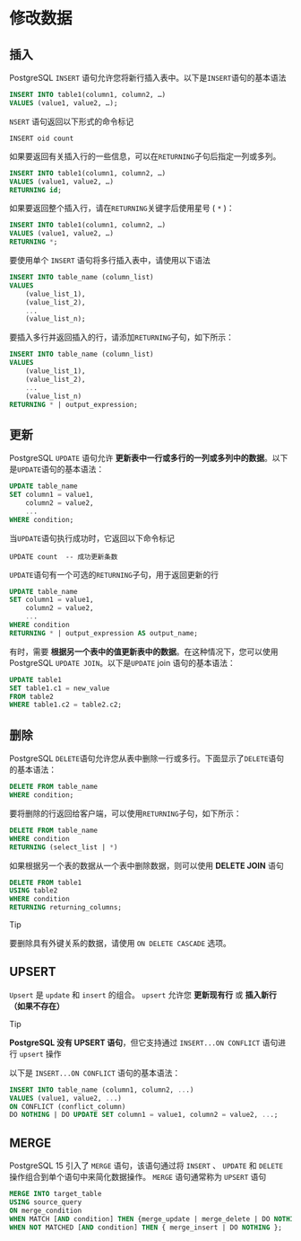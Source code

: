 # 修改数据

## 插入

PostgreSQL `INSERT` 语句允许您将新行插入表中。以下是`INSERT`语句的基本语法

```sql
INSERT INTO table1(column1, column2, …)
VALUES (value1, value2, …);
```

`NSERT` 语句返回以下形式的命令标记

```
INSERT oid count
```

如果要返回有关插入行的一些信息，可以在`RETURNING`子句后指定一列或多列。

```sql
INSERT INTO table1(column1, column2, …)
VALUES (value1, value2, …)
RETURNING id;
```

如果要返回整个插入行，请在`RETURNING`关键字后使用星号 ( `*` )：

```sql
INSERT INTO table1(column1, column2, …)
VALUES (value1, value2, …)
RETURNING *;
```

要使用单个 `INSERT` 语句将多行插入表中，请使用以下语法

```sql
INSERT INTO table_name (column_list)
VALUES
    (value_list_1),
    (value_list_2),
    ...
    (value_list_n);
```

要插入多行并返回插入的行，请添加`RETURNING`子句，如下所示：

```sql
INSERT INTO table_name (column_list)
VALUES
    (value_list_1),
    (value_list_2),
    ...
    (value_list_n)
RETURNING * | output_expression;
```

## 更新

PostgreSQL `UPDATE` 语句允许 **更新表中一行或多行的一列或多列中的数据**。以下是`UPDATE`语句的基本语法：

```sql
UPDATE table_name
SET column1 = value1,
    column2 = value2,
    ...
WHERE condition;
```

当`UPDATE`语句执行成功时，它返回以下命令标记

```
UPDATE count  -- 成功更新条数
```

`UPDATE`语句有一个可选的`RETURNING`子句，用于返回更新的行

```sql
UPDATE table_name
SET column1 = value1,
    column2 = value2,
    ...
WHERE condition
RETURNING * | output_expression AS output_name;
```

有时，需要 **根据另一个表中的值更新表中的数据**。在这种情况下，您可以使用 PostgreSQL `UPDATE JOIN`。以下是`UPDATE` join 语句的基本语法：

```sql
UPDATE table1
SET table1.c1 = new_value
FROM table2
WHERE table1.c2 = table2.c2;
```

## 删除

PostgreSQL `DELETE`语句允许您从表中删除一行或多行。下面显示了`DELETE`语句的基本语法：

```sql
DELETE FROM table_name
WHERE condition;
```

要将删除的行返回给客户端，可以使用`RETURNING`子句，如下所示：

```sql
DELETE FROM table_name
WHERE condition
RETURNING (select_list | *)
```

如果根据另一个表的数据从一个表中删除数据，则可以使用 **DELETE JOIN** 语句

```sql
DELETE FROM table1
USING table2
WHERE condition
RETURNING returning_columns;
```

> [!tip]
> 
> 要删除具有外键关系的数据，请使用 `ON DELETE CASCADE` 选项。


## UPSERT

`Upsert` 是 `update` 和 `insert` 的组合。 `upsert` 允许您 **更新现有行** 或 **插入新行（如果不存在）**

> [!tip] 
> **PostgreSQL 没有 UPSERT 语句**，但它支持通过 `INSERT...ON CONFLICT` 语句进行 `upsert` 操作

以下是 `INSERT...ON CONFLICT` 语句的基本语法：

```SQL
INSERT INTO table_name (column1, column2, ...)
VALUES (value1, value2, ...)
ON CONFLICT (conflict_column)
DO NOTHING | DO UPDATE SET column1 = value1, column2 = value2, ...;
```

## MERGE

PostgreSQL 15 引入了 `MERGE` 语句，该语句通过将 `INSERT` 、 `UPDATE` 和 `DELETE` 操作组合到单个语句中来简化数据操作。 `MERGE` 语句通常称为 `UPSERT` 语句

```SQL
MERGE INTO target_table
USING source_query
ON merge_condition
WHEN MATCH [AND condition] THEN {merge_update | merge_delete | DO NOTHING }
WHEN NOT MATCHED [AND condition] THEN { merge_insert | DO NOTHING };
```
